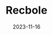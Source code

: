 ---
title: "Recbole"
excerpt:
  "오늘은 추천시스템 라이브러리인 Recbole에 대해 알아보겠습니다."

categories:
      - Recommender System

tags:
      - [Recbole, General, Sequential, Context-aware, Knowledge-based]

permalink: /RS/Recbole

toc: true
toc_sticky: true

date: 2023-11-16
last_modified_at: 2023-11-16

use_math : true
---